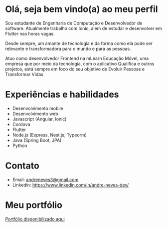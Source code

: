# Olá, seja bem vindo(a) ao meu perfil

Sou estudante de Engenharia de Computação e Desenvolvedor de software. Atualmente trabalho com Ionic, além de estudar e desenvolver em Flutter nas horas vagas.

Desde sempre, um amante de tecnologia e da forma como ela pode ser relevante e transformadora para o mundo e para as pessoas.

Atuo como desenvolvedor Frontend na mLearn Educação Móvel, uma empresa que por meio da tecnologia, com o aplicativo Qualifica e outros projetos, está sempre em foco do seu objetivo de Evoluir Pessoas e Transformar Vidas


# Experiências e habilidades

- Desenvolvimento mobile
- Desenvolvimento web
- Javascript (Angular, Ionic)
- Cordova
- Flutter
- Node.js (Express, Nest.js, Typeorm)
- Java (Spring Boot, JPA)
- Python



# Contato

- Email: andreneves3@gmail.com
- Linkedin: https://www.linkedin.com/in/andre-neves-dev/

# Meu portfólio

[Portfólio disponibilizado aqui](./portfolio/index.md)  

<!--
**AndreNeves97/AndreNeves97** is a ✨ _special_ ✨ repository because its `README.md` (this file) appears on your GitHub profile.

Here are some ideas to get you started:

- 🔭 I’m currently working on ...
- 🌱 I’m currently learning ...
- 👯 I’m looking to collaborate on ...
- 🤔 I’m looking for help with ...
- 💬 Ask me about ...
- 📫 How to reach me: ...
- 😄 Pronouns: ...
- ⚡ Fun fact: ...
-->
